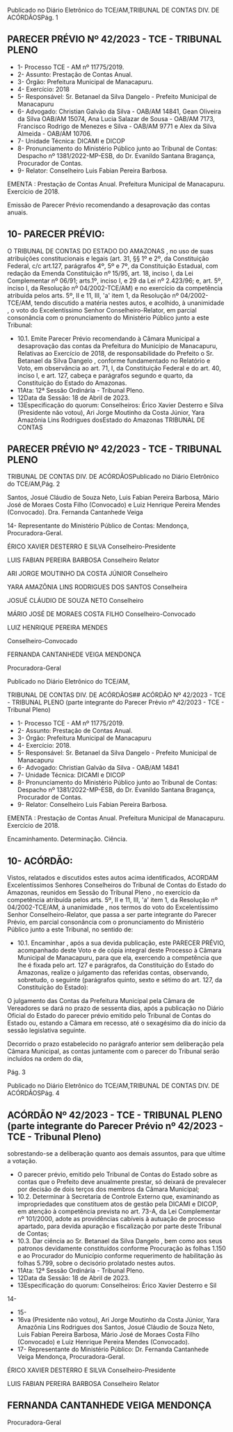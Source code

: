 Publicado  no  Diário  Eletrônico do TCE/AM,TRIBUNAL DE CONTAS DIV. DE ACÓRDÃOSPág. 1

## PARECER PRÉVIO Nº 42/2023 - TCE - TRIBUNAL PLENO

- 1- Processo TCE - AM nº 11775/2019.
- 2- Assunto: Prestação de Contas Anual.
- 3- Órgão: Prefeitura Municipal de Manacapuru.
- 4- Exercício: 2018
- 5- Responsável: Sr. Betanael da Silva Dangelo - Prefeito Municipal de Manacapuru
- 6- Advogado: Christian  Galvão  da  Silva  -  OAB/AM  14841,  Gean  Oliveira  da  Silva  OAB/AM 15074, Ana Lucia Salazar de Sousa - OAB/AM 7173, Francisco Rodrigo de Menezes e Silva - OAB/AM 9771 e Alex da Silva Almeida - OAB/AM 10706.
- 7- Unidade Técnica: DICAMI e DICOP
- 8- Pronunciamento do Ministério Público junto ao Tribunal de Contas: Despacho nº 1381/2022-MP-ESB, do Dr. Evanildo Santana Bragança, Procurador de Contas.
- 9- Relator: Conselheiro Luis Fabian Pereira Barbosa.

EMENTA :  Prestação  de  Contas  Anual.    Prefeitura Municipal de Manacapuru.  Exercício de 2018.

Emissão de Parecer Prévio recomendando a desaprovação das contas anuais.

## 10-  PARECER PRÉVIO:

O  TRIBUNAL  DE  CONTAS  DO  ESTADO  DO  AMAZONAS ,  no  uso  de  suas atribuições  constitucionais  e  legais  (art.  31,  §§  1º  e  2º,  da  Constituição  Federal,  c/c art.127,  parágrafos  4º,  5º  e  7º,  da  Constituição  Estadual,  com  redação  da  Emenda Constituição nº 15/95, art. 18, inciso I, da Lei Complementar nº 06/91; arts.1º, inciso I, e 29  da  Lei  nº  2.423/96;  e,  art.  5º,  inciso  I,  da  Resolução  nº  04/2002-TCE/AM)  e  no exercício da competência atribuída pelos arts. 5º, II e 11, III, 'a' item 1, da Resolução nº 04/2002-TCE/AM, tendo discutido a matéria nestes autos, e acolhido, à unanimidade , o voto  do  Excelentíssimo  Senhor  Conselheiro-Relator, em  parcial  consonância com  o pronunciamento do Ministério Público junto a este Tribunal:

- 10.1. Emite  Parecer  Prévio  recomendando  à  Câmara  Municipal  a desaprovação das contas da Prefeitura do Município de Manacapuru, Relativas ao Exercício de 2018, de responsabilidade do Prefeito o Sr. Betanael da Silva Dangelo , conforme fundamentado no Relatório e Voto, em observância ao art. 71, I, da Constituição Federal e do art. 40,  inciso  I,  e  art.  127,  cabeça  e  parágrafos  segundo  e  quarto,  da Constituição do Estado do Amazonas.
- 11Ata: 12ª Sessão Ordinária - Tribunal Pleno.
- 12Data da Sessão: 18 de Abril de 2023.
- 13Especificação do quorum: Conselheiros: Érico Xavier Desterro e Silva (Presidente não votou), Ari Jorge Moutinho da Costa Júnior, Yara Amazônia Lins Rodrigues dosEstado do Amazonas TRIBUNAL DE CONTAS

## PARECER PRÉVIO Nº 42/2023 - TCE - TRIBUNAL PLENO

TRIBUNAL DE CONTAS DIV. DE ACÓRDÃOSPublicado  no  Diário  Eletrônico do TCE/AM,Pág. 2

Santos,  Josué  Cláudio  de  Souza  Neto,  Luis  Fabian  Pereira  Barbosa,  Mário  José  de Moraes Costa Filho (Convocado) e Luiz Henrique Pereira Mendes (Convocado). Dra. Fernanda Cantanhede Veiga

14-  Representante do Ministério Público de Contas: Mendonça, Procuradora-Geral.

ÉRICO XAVIER DESTERRO E SILVA Conselheiro-Presidente

LUIS FABIAN PEREIRA BARBOSA Conselheiro Relator

ARI JORGE MOUTINHO DA COSTA JÚNIOR Conselheiro

YARA AMAZÔNIA LINS RODRIGUES DOS SANTOS Conselheira

JOSUÉ CLÁUDIO DE SOUZA NETO Conselheiro

MÁRIO JOSÉ DE MORAES COSTA FILHO Conselheiro-Convocado

LUIZ HENRIQUE PEREIRA MENDES

Conselheiro-Convocado

FERNANDA CANTANHEDE VEIGA MENDONÇA

Procuradora-Geral

Publicado  no  Diário  Eletrônico do TCE/AM,

TRIBUNAL DE CONTAS DIV. DE ACÓRDÃOS## ACÓRDÃO Nº 42/2023 - TCE - TRIBUNAL PLENO (parte integrante do Parecer Prévio nº 42/2023 - TCE - Tribunal Pleno)

- 1- Processo TCE - AM nº 11775/2019.
- 2- Assunto: Prestação de Contas Anual.
- 3- Órgão: Prefeitura Municipal de Manacapuru
- 4- Exercício: 2018.
- 5- Responsável: Sr. Betanael da Silva Dangelo - Prefeito Municipal de Manacapuru
- 6- Advogado: Christian Galvão da Silva - OAB/AM 14841
- 7- Unidade Técnica: DICAMI e DICOP
- 8- Pronunciamento do Ministério Público junto ao Tribunal de Contas: Despacho nº 1381/2022-MP-ESB, do Dr. Evanildo Santana Bragança, Procurador de Contas.
- 9- Relator: Conselheiro Luis Fabian Pereira Barbosa.

EMENTA :  Prestação  de  Contas  Anual.    Prefeitura Municipal de Manacapuru. Exercício de 2018.

Encaminhamento. Determinação. Ciência.

## 10-  ACÓRDÃO:

Vistos,  relatados  e  discutidos  estes  autos  acima  identificados, ACORDAM Excelentíssimos Senhores Conselheiros do Tribunal de Contas do Estado do Amazonas, reunidos em Sessão do Tribunal Pleno , no exercício da competência atribuída pelos arts. 5º, II e 11, III, 'a' item 1, da Resolução nº 04/2002-TCE/AM, à unanimidade , nos termos do voto do Excelentíssimo Senhor Conselheiro-Relator, que passa a ser parte integrante do Parecer Prévio, em parcial consonância com o pronunciamento do Ministério Público junto a este Tribunal, no sentido de:

- 10.1. Encaminhar , após a sua devida publicação, este PARECER PRÉVIO, acompanhado deste Voto e de cópia integral deste Processo à Câmara Municipal de Manacapuru, para que ela, exercendo a competência que lhe  é  fixada  pelo  art.  127  e  parágrafos,  da  Constituição  do  Estado  do Amazonas,  realize  o  julgamento  das  referidas  contas,  observando, sobretudo, o seguinte (parágrafos quinto, sexto e sétimo do art. 127, da Constituição do Estado):

O julgamento das Contas da Prefeitura Municipal pela Câmara de Vereadores se dará no prazo de sessenta dias, após a publicação no Diário Oficial do Estado do parecer prévio emitido pelo  Tribunal  de  Contas  do  Estado  ou,  estando  a  Câmara  em recesso,  até  o  sexagésimo  dia  do  início  da  sessão  legislativa seguinte.

Decorrido o prazo estabelecido no parágrafo anterior sem deliberação pela Câmara Municipal, as contas juntamente com o parecer do Tribunal serão incluídos na ordem do dia,

Pág. 3

Publicado  no  Diário  Eletrônico do TCE/AM,TRIBUNAL DE CONTAS DIV. DE ACÓRDÃOSPág. 4

## ACÓRDÃO Nº 42/2023 - TCE - TRIBUNAL PLENO (parte integrante do Parecer Prévio nº 42/2023 - TCE - Tribunal Pleno)

sobrestando-se a deliberação quanto aos demais assuntos, para que ultime a votação.

- O  parecer  prévio,  emitido  pelo  Tribunal  de  Contas  do  Estado sobre  as  contas  que  o  Prefeito  deve  anualmente  prestar,  só deixará de prevalecer por decisão de dois terços dos membros da Câmara Municipal;
- 10.2. Determinar à  Secretaria  de  Controle  Externo  que,  examinando  as impropriedades que constituem atos de gestão pela DICAMI e DICOP, em atenção à competência prevista no art. 73-A, da Lei Complementar nº  101/2000,  adote  as  providências  cabíveis  à  autuação  de  processo apartado, para devida apuração e fiscalização por parte deste Tribunal de Contas;
- 10.3. Dar ciência ao Sr. Betanael da Silva Dangelo ,  bem  como aos seus patronos  devidamente  constituídos  conforme  Procuração  às  folhas 1.150 e ao Procurador do Município conforme requerimento de habilitação às folhas 5.799, sobre o decisório prolatado nestes autos.
- 11Ata: 12ª Sessão Ordinária - Tribunal Pleno.
- 12Data da Sessão: 18 de Abril de 2023.
- 13Especificação do quorum: Conselheiros: Érico Xavier Desterro e Sil

14-

- 15-
- 16va (Presidente não votou), Ari Jorge Moutinho da Costa Júnior, Yara Amazônia Lins Rodrigues dos Santos, Josué Cláudio de Souza Neto, Luis Fabian Pereira Barbosa, Mário  José  de  Moraes  Costa  Filho  (Convocado)  e  Luiz  Henrique  Pereira  Mendes (Convocado).
- 17-  Representante do Ministério Público: Dr. Fernanda Cantanhede Veiga Mendonça, Procuradora-Geral.

ÉRICO XAVIER DESTERRO E SILVA Conselheiro-Presidente

LUIS FABIAN PEREIRA BARBOSA Conselheiro Relator

## FERNANDA CANTANHEDE VEIGA MENDONÇA

Procuradora-Geral